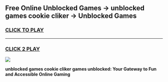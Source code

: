 
## Free Online Unblocked Games → unblocked games cookie cliker → Unblocked Games
<h3>
<a href="https://premium.freeplayer.one?title=unblocked_games_cookie_cliker&ref=21F">CLICK TO PLAY</a></h3>
<hr>

<h3>
<a href="https://premium.freeplayer.one?title=unblocked_games_cookie_cliker&ref=21F">CLICK 2 PLAY</a>
  
</h3>

<a href="https://premium.freeplayer.one?title=unblocked_games_cookie_cliker&ref=21F/"><img src="https://clearcache.store/games.png"></a>


**unblocked games cookie cliker games unblocked: Your Gateway to Fun and Accessible Online Gaming**
